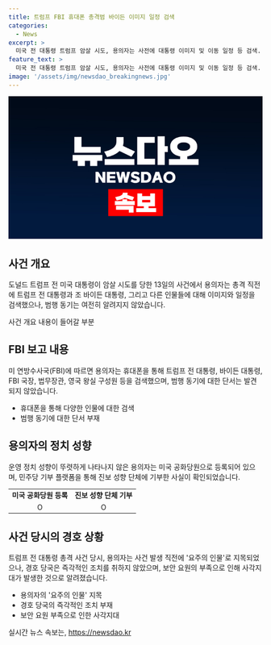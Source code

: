 ```yaml
---
title: 트럼프 FBI 휴대폰 총격범 바이든 이미지 일정 검색
categories:
  - News
excerpt: >
  미국 전 대통령 트럼프 암살 시도, 용의자는 사전에 대통령 이미지 및 이동 일정 등 검색. 그러나 동기 파악 미궁. FBI 외부 연계 의심 스스로를 보은 흔적 없어. 용의자는 정치 성향 없이 2021년 민주당에 기부한 사항만 알려져 있음. 총격 전 SS가 해당 인물 주시했으나 위협적이지 않다고 판단. SS 해명 부족에 비판 여론 혼란. 지역 경찰의 부족한 보안 인력과 SS의 관리 결함도 논란.  
feature_text: >
  미국 전 대통령 트럼프 암살 시도, 용의자는 사전에 대통령 이미지 및 이동 일정 등 검색. 그러나 동기 파악 미궁. FBI 외부 연계 의심 스스로를 보은 흔적 없어. 용의자는 정치 성향 없이 2021년 민주당에 기부한 사항만 알려져 있음. 총격 전 SS가 해당 인물 주시했으나 위협적이지 않다고 판단. SS 해명 부족에 비판 여론 혼란. 지역 경찰의 부족한 보안 인력과 SS의 관리 결함도 논란.  
image: '/assets/img/newsdao_breakingnews.jpg'
---
```


<p><img src="/assets/img/newsdao_breakingnews.jpg" alt="ontimetimes 속보" /></p>

<h2 data-ke-size="size26">사건 개요</h2>

<p>도널드 트럼프 전 미국 대통령이 암살 시도를 당한 13일의 사건에서 용의자는 총격 직전에 트럼프 전 대통령과 조 바이든 대통령, 그리고 다른 인물들에 대해 이미지와 일정을 검색했으나, 범행 동기는 여전히 알려지지 않았습니다.</p>

<p data-ke-size="size16">사건 개요 내용이 들어갈 부분</p>

<h2 data-ke-size="size26">FBI 보고 내용</h2>

<p>미 연방수사국(FBI)에 따르면 용의자는 휴대폰을 통해 트럼프 전 대통령, 바이든 대통령, FBI 국장, 법무장관, 영국 왕실 구성원 등을 검색했으며, 범행 동기에 대한 단서는 발견되지 않았습니다.</p>

<ul>
  <li>휴대폰을 통해 다양한 인물에 대한 검색</li>
  <li>범행 동기에 대한 단서 부재</li>
</ul>

<h2 data-ke-size="size26">용의자의 정치 성향</h2>

<p>운영 정치 성향이 뚜렷하게 나타나지 않은 용의자는 미국 공화당원으로 등록되어 있으며, 민주당 기부 플랫폼을 통해 진보 성향 단체에 기부한 사실이 확인되었습니다.</p>

<table>
  <tr>
    <td style="text-align: center; height: 17px;"><b>미국 공화당원 등록</b></td>
    <td style="text-align: center; height: 17px;"><b>진보 성향 단체 기부</b></td>
  </tr>
  <tr>
    <td style="text-align: center; height: 17px;">O</td>
    <td style="text-align: center; height: 17px;">O</td>
  </tr>
</table>

<h2 data-ke-size="size26">사건 당시의 경호 상황</h2>

<p>트럼프 전 대통령 총격 사건 당시, 용의자는 사건 발생 직전에 '요주의 인물'로 지목되었으나, 경호 당국은 즉각적인 조치를 취하지 않았으며, 보안 요원의 부족으로 인해 사각지대가 발생한 것으로 알려졌습니다.</p>

<ul>
  <li>용의자의 '요주의 인물' 지목</li>
  <li>경호 당국의 즉각적인 조치 부재</li>
  <li>보안 요원 부족으로 인한 사각지대</li>
</ul>
실시간 뉴스 속보는, <a href="https://newsdao.kr" rel="dofollow">https://newsdao.kr</a>


